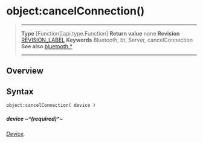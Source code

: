 # object:cancelConnection()

> --------------------- ------------------------------------------------------------------------------------------
> __Type__              [Function][api.type.Function]
> __Return value__      none
> __Revision__          [REVISION_LABEL](REVISION_URL)
> __Keywords__          Bluetooth, bt, Server, cancelConnection
> __See also__          [bluetooth.*](/plugin.bluetooth.md)
> --------------------- ------------------------------------------------------------------------------------------

## Overview

## Syntax

	object:cancelConnection( device )

##### device ~^(required)^~
_[Device](/plugin.bluetooth.type.Device.md)._